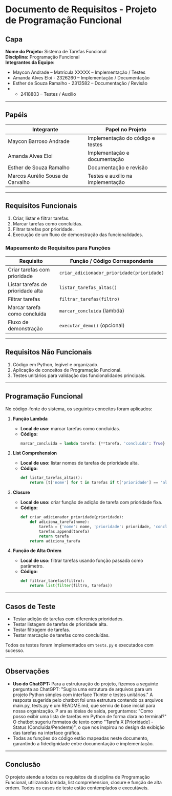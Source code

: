 # Documento de Requisitos - Projeto de Programação Funcional

## Capa
**Nome do Projeto:** Sistema de Tarefas Funcional  
**Disciplina:** Programação Funcional  
**Integrantes da Equipe:**
- Maycon Andrade – Matrícula XXXXX – Implementação / Testes  
- Amanda Alves Eloi - 2326260 – Implementação / Documentação  
- Esther de Souza Ramalho - 2313582 – Documentação / Revisão  
-  - 2418803 – Testes / Auxílio  

---

## Papéis
| Integrante                       | Papel no Projeto                 |
|----------------------------------|----------------------------------|
| Maycon Barroso Andrade           | Implementação do código e testes |
| Amanda Alves Eloi                | Implementação e documentação     |
| Esther de Souza Ramalho          | Documentação e revisão           |
| Marcos Aurélio Sousa de Carvalho | Testes e auxílio na implementação|

---

## Requisitos Funcionais
1. Criar, listar e filtrar tarefas.  
2. Marcar tarefas como concluídas.  
3. Filtrar tarefas por prioridade.  
4. Execução de um fluxo de demonstração das funcionalidades.  

### Mapeamento de Requisitos para Funções
| Requisito                                      | Função / Código Correspondente                    |
|------------------------------------------------|--------------------------------------------------|
| Criar tarefas com prioridade                   | `criar_adicionador_prioridade(prioridade)`      |
| Listar tarefas de prioridade alta             | `listar_tarefas_altas()`                        |
| Filtrar tarefas                                | `filtrar_tarefas(filtro)`                       |
| Marcar tarefa como concluída                   | `marcar_concluida` (lambda)                     |
| Fluxo de demonstração                           | `executar_demo()` (opcional)                    |

---

## Requisitos Não Funcionais
1. Código em Python, legível e organizado.  
2. Aplicação de conceitos de Programação Funcional.  
3. Testes unitários para validação das funcionalidades principais.  

---

## Programação Funcional
No código-fonte do sistema, os seguintes conceitos foram aplicados:

1. **Função Lambda**  
   - **Local de uso:** marcar tarefas como concluídas.  
   - **Código:**  
     ```python
     marcar_concluida = lambda tarefa: {**tarefa, 'concluida': True}
     ```

2. **List Comprehension**  
   - **Local de uso:** listar nomes de tarefas de prioridade alta.  
   - **Código:**  
     ```python
     def listar_tarefas_altas():
         return [t['nome'] for t in tarefas if t['prioridade'] == 'alta']
     ```

3. **Closure**  
   - **Local de uso:** criar função de adição de tarefa com prioridade fixa.  
   - **Código:**  
     ```python
     def criar_adicionador_prioridade(prioridade):
         def adiciona_tarefa(nome):
             tarefa = {'nome': nome, 'prioridade': prioridade, 'concluida': False}
             tarefas.append(tarefa)
             return tarefa
         return adiciona_tarefa
     ```

4. **Função de Alta Ordem**  
   - **Local de uso:** filtrar tarefas usando função passada como parâmetro.  
   - **Código:**  
     ```python
     def filtrar_tarefas(filtro):
         return list(filter(filtro, tarefas))
     ```

---

## Casos de Teste
- Testar adição de tarefas com diferentes prioridades.  
- Testar listagem de tarefas de prioridade alta.  
- Testar filtragem de tarefas.  
- Testar marcação de tarefas como concluídas.  

Todos os testes foram implementados em `tests.py` e executados com sucesso.

---

## Observações
- **Uso do ChatGPT:** Para a estruturação do projeto, fizemos a seguinte pergunta ao ChatGPT: "Sugira uma estrutura de arquivos para um projeto Python simples com interface Tkinter e testes unitários." A resposta sugerida pelo chatbot foi uma estrutura contendo os arquivos main.py, tests.py e um README.md, que serviu de base inicial para nossa organização. P ara as ideias de saída, perguntamos: "Como posso exibir uma lista de tarefas em Python de forma clara no terminal?" O chatbot sugeriu formatos de texto como "Tarefa X [Prioridade] - Status (Concluída/Pendente)", o que nos inspirou no design da exibição das tarefas na interface gráfica.
- Todas as funções do código estão mapeadas neste documento, garantindo a fidedignidade entre documentação e implementação.

---

## Conclusão
O projeto atende a todos os requisitos da disciplina de Programação Funcional, utilizando lambda, list comprehension, closure e função de alta ordem. Todos os casos de teste estão contemplados e executáveis.
